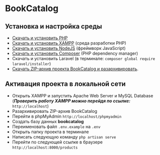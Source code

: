 <h1>BookCatalog</h1>

## Установка и настройка среды

- [Скачать и установить PHP](https://www.php.net/downloads.php)
- [Скачать и установить XAMPP](https://www.apachefriends.org/index.html) (среда разработки PHP)
- [Скачать и установить NodeJS](https://nodejs.org/en/) (фреймворк JavaScript) 
- [Скачать и установить Composer](https://getcomposer.org/) (PHP dependency manager) 
- Скачать и установить Laravel (в терминале: ```composer global require laravel/installer```)
- [Скачать ZIP-архив проекта BookCatalog и разархивировать](https://github.com/bekezh/bookcatalog/archive/refs/heads/master.zip).

## Активация проекта в локальной сети

- Открыть XAMPP и запустить Apache Web Server и MySQL Database <br>
(***Проверить работу XAMPP можно перейдя по ссылке:*** ```http://localhost```)
- Разархивировать ZIP-архив BookCatalog
- Перейти в phpMyAdmin
```http://localhost/phpmyadmin```
- Создать базу данных **bookcatalog**
- Переименовать файл ```.env.example``` на ```.env```
- Открыть папку проекта в терминале
- Написать следующую команду
```php artisan serve```
- Перейти по следующей ссылке в браузере
```http://localhost:8000/products```
